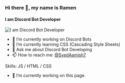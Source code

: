 ### Hi there 👋, my name is Ramen  
#### I am Discord Bot Developer
![I am Discord Bot Developer](https://c.tenor.com/2nh0lLPboyMAAAAC/killua.gif)

- 🔭 I’m currently working on Discord Bots
- 🌱 I’m currently learning CSS (Cascading Style Sheets)
- 💬 Ask me about Discord Bot Developing
- 📫 How to reach me: [@SyedAamish7](https://twitter.com/SyedAamish7)

Skills: JS / HTML / CSS

- 🔭 I’m currently working on this page. 




